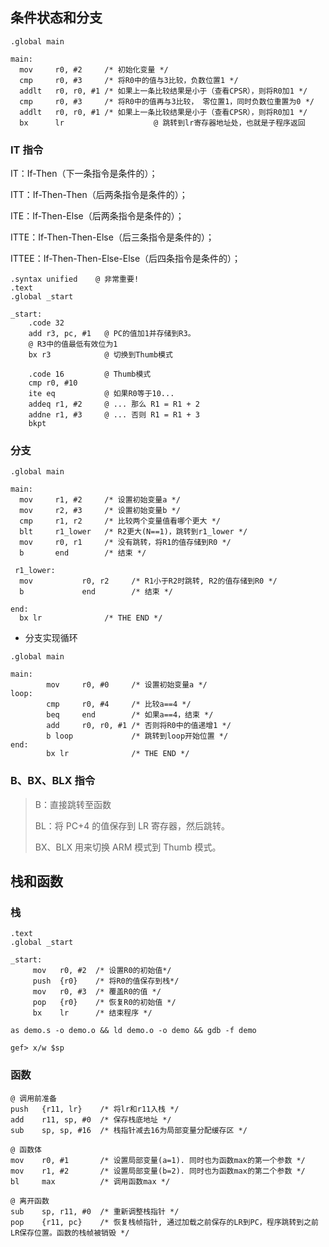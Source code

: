 <!--
title: Arm汇编进阶
sort:
-->

## 条件状态和分支

```assembly
.global main

main:
  mov     r0, #2     /* 初始化变量 */
  cmp     r0, #3     /* 将R0中的值与3比较，负数位置1 */
  addlt   r0, r0, #1 /* 如果上一条比较结果是小于（查看CPSR），则将R0加1 */
  cmp     r0, #3     /* 将R0中的值再与3比较， 零位置1，同时负数位重置为0 */
  addlt   r0, r0, #1 /* 如果上一条比较结果是小于（查看CPSR），则将R0加1 */
  bx      lr					@ 跳转到lr寄存器地址处，也就是子程序返回
```

### IT 指令

IT：If-Then（下一条指令是条件的）；

ITT：If-Then-Then（后两条指令是条件的）；

ITE：If-Then-Else（后两条指令是条件的）；

ITTE：If-Then-Then-Else（后三条指令是条件的）；

ITTEE：If-Then-Then-Else-Else（后四条指令是条件的）；

```assembly
.syntax unified    @ 非常重要!
.text
.global _start

_start:
    .code 32
    add r3, pc, #1   @ PC的值加1并存储到R3。
    @ R3中的值最低有效位为1
    bx r3            @ 切换到Thumb模式

    .code 16         @ Thumb模式
    cmp r0, #10
    ite eq           @ 如果R0等于10...
    addeq r1, #2     @ ... 那么 R1 = R1 + 2
    addne r1, #3     @ ... 否则 R1 = R1 + 3
    bkpt
```

### 分支

```
.global main
​
main:
  mov     r1, #2     /* 设置初始变量a */
  mov     r2, #3     /* 设置初始变量b */
  cmp     r1, r2     /* 比较两个变量值看哪个更大 */
  blt     r1_lower   /* R2更大(N==1)，跳转到r1_lower */
  mov     r0, r1     /* 没有跳转，将R1的值存储到R0 */
  b       end        /* 结束 */

 r1_lower:
  mov			r0, r2     /* R1小于R2时跳转, R2的值存储到R0 */
  b				end        /* 结束 */

end:
  bx lr              /* THE END */
```

- 分支实现循环

```assembly
.global main
​
main:
        mov     r0, #0     /* 设置初始变量a */
loop:
        cmp     r0, #4     /* 比较a==4 */
        beq     end        /* 如果a==4，结束 */
        add     r0, r0, #1 /* 否则将R0中的值递增1 */
        b loop             /* 跳转到loop开始位置 */
end:
        bx lr              /* THE END */
```

### B、BX、BLX 指令

> B：直接跳转至函数
>
> BL：将 PC+4 的值保存到 LR 寄存器，然后跳转。
>
> BX、BLX 用来切换 ARM 模式到 Thumb 模式。

## 栈和函数

### 栈

```assembly
.text
.global _start

_start:
     mov   r0, #2  /* 设置R0的初始值*/
     push  {r0}    /* 将R0的值保存到栈*/
     mov   r0, #3  /* 覆盖R0的值 */
     pop   {r0}    /* 恢复R0的初始值 */
     bx    lr      /* 结束程序 */

as demo.s -o demo.o && ld demo.o -o demo && gdb -f demo

gef> x/w $sp
```

### 函数

```assembly
@ 调用前准备
push   {r11, lr}    /* 将lr和r11入栈 */
add    r11, sp, #0  /* 保存栈底地址 */
sub    sp, sp, #16  /* 栈指针减去16为局部变量分配缓存区 */

@ 函数体
mov    r0, #1       /* 设置局部变量(a=1). 同时也为函数max的第一个参数 */
mov    r1, #2       /* 设置局部变量(b=2). 同时也为函数max的第二个参数 */
bl     max          /* 调用函数max */

@ 离开函数
sub    sp, r11, #0  /* 重新调整栈指针 */
pop    {r11, pc}    /* 恢复栈帧指针, 通过加载之前保存的LR到PC，程序跳转到之前LR保存位置。函数的栈帧被销毁 */
```
